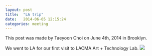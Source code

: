 ```yaml
---
layout: post
title:  "LA trip"
date:   2014-06-05 12:15:24
categories: meeting
---
```


 

This post was made by Taeyoon Choi on June 4th, 2014 in Brooklyn. 

We went to LA for our first visit to LACMA Art + Technology Lab. 
<img src="https://farm4.staticflickr.com/3880/14353046714_5467d28444_c.jpg">